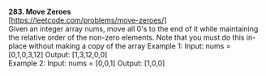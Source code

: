 **283. Move Zeroes**</br>
[https://leetcode.com/problems/move-zeroes/]</br>
Given an integer array nums, move all 0's to the end of it while maintaining the relative order of the non-zero elements.
Note that you must do this in-place without making a copy of the array
Example 1:
Input: nums = [0,1,0,3,12]
Output: [1,3,12,0,0]</br>
Example 2:
Input: nums = [0,0,1]
Output: [1,0,0]